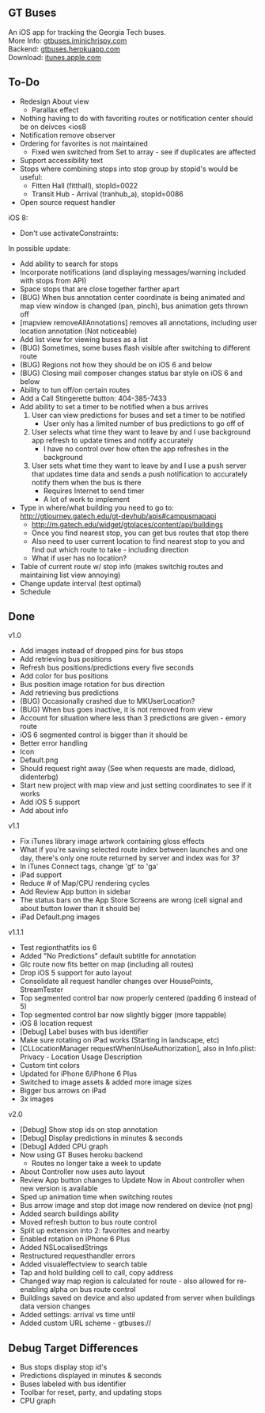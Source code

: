 ## GT Buses

An iOS app for tracking the Georgia Tech buses.  
More Info: [gtbuses.iminichrispy.com](http://gtbuses.iminichrispy.com)  
Backend: [gtbuses.herokuapp.com](http://gtbuses.herokuapp.com)  
Download: [itunes.apple.com](https://itunes.apple.com/us/app/gt-buses/id815448630?ls=1&mt=8)

## To-Do

- Redesign About view
    - Parallax effect
- Nothing having to do with favoriting routes or notification center should be on deivces <ios8
- Notification remove observer
- Ordering for favorites is not maintained
    - Fixed wen switched from Set to array - see if duplicates are affected
- Support accessibility text
- Stops where combining stops into stop group by stopid's would be useful:
    - Fitten Hall (fitthall), stopId=0022
    - Transit Hub - Arrival (tranhub_a), stopId=0086
- Open source request handler

iOS 8:
- Don't use activateConstraints:

In possible update:
- Add ability to search for stops
- Incorporate notifications (and displaying messages/warning included with stops from API)
- Space stops that are close together farther apart  
- (BUG) When bus annotation center coordinate is being animated and map view window is changed (pan, pinch), bus animation gets thrown off  
- [mapview removeAllAnnotations] removes all annotations, including user location annotation (Not noticeable)  
- Add list view for viewing buses as a list  
- (BUG) Sometimes, some buses flash visible after switching to different route  
- (BUG) Regions not how they should be on iOS 6 and below  
- (BUG) Closing mail composer changes status bar style on iOS 6 and below  
- Ability to tun off/on certain routes  
- Add a Call Stingerette button: 404-385-7433  
- Add ability to set a timer to be notified when a bus arrives  
    1. User can view predictions for buses and set a timer to be notified  
        - User only has a limited number of bus predictions to go off of  
    2. User selects what time they want to leave by and I use background app refresh to update times and notify accurately  
        - I have no control over how often the app refreshes in the background  
    3. User sets what time they want to leave by and I use a push server that updates time data and sends a push notification to accurately notify them when the bus is there  
        - Requires Internet to send timer  
        - A lot of work to implement  
- Type in where/what building you need to go to: http://gtjourney.gatech.edu/gt-devhub/apis#campusmapapi  
    - http://m.gatech.edu/widget/gtplaces/content/api/buildings
    - Once you find nearest stop, you can get bus routes that stop there
    - Also need to user current location to find nearest stop to you and find out which route to take - including direction
    - What if user has no location?
- Table of current route w/ stop info (makes switchig routes and maintaining list view annoying)
- Change update interval (test optimal)
- Schedule

## Done

v1.0
- Add images instead of dropped pins for bus stops
- Add retrieving bus positions
- Refresh bus positions/predictions every five seconds
- Add color for bus positions
- Bus position image rotation for bus direction
- Add retrieving bus predictions
- (BUG) Occasionally crashed due to MKUserLocation?
- (BUG) When bus goes inactive, it is not removed from view
- Account for situation where less than 3 predictions are given - emory route
- iOS 6 segmented control is bigger than it should be
- Better error handling
- Icon
- Default.png
- Should request right away (See when requests are made, didload, didenterbg)
- Start new project with map view and just setting coordinates to see if it works
- Add iOS 5 support
- Add about info

v1.1
- Fix iTunes library image artwork containing gloss effects
- What if you're saving selected route index between launches and one day, there's only one route returned by server and index was for 3?
- In iTunes Connect tags, change 'gt' to 'ga'
- iPad support
- Reduce # of Map/CPU rendering cycles
- Add Review App button in sidebar
- The status bars on the App Store Screens are wrong (cell signal and about button lower than it should be)
- iPad Default.png images

v1.1.1
- Test regionthatfits ios 6
- Added "No Predictions" default subtitle for annotation
- Glc route now fits better on map (including all routes)
- Drop iOS 5 support for auto layout
- Consolidate all request handler changes over HousePoints, StreamTester
- Top segmented control bar now properly centered (padding 6 instead of 5)
- Top segmented control bar now slightly bigger (more tappable)
- iOS 8 location request
- [Debug] Label buses with bus identifier
- Make sure rotating on iPad works (Starting in landscape, etc)
- [CLLocationManager requestWhenInUseAuthorization], also in Info.plist: Privacy - Location Usage Description
- Custom tint colors
- Updated for iPhone 6/iPhone 6 Plus
- Switched to image assets & added more image sizes
- Bigger bus arrows on iPad
- 3x images

v2.0
- [Debug] Show stop ids on stop annotation
- [Debug] Display predictions in minutes & seconds
- [Debug] Added CPU graph
- Now using GT Buses heroku backend
    - Routes no longer take a week to update
- About Controller now uses auto layout
- Review App button changes to Update Now in About controller when new version is available
- Sped up animation time when switching routes
- Bus arrow image and stop dot image now rendered on device (not png)
- Added search buildings ability
- Moved refresh button to bus route control
- Split up extension into 2: favorites and nearby
- Enabled rotation on iPhone 6 Plus
- Added NSLocalisedStrings
- Restructured requesthandler errors
- Added visualeffectview to search table
- Tap and hold building cell to call, copy address
- Changed way map region is calculated for route - also allowed for re-enabling alpha on bus route control
- Buildings saved on device and also updated from server when buildings data version changes
- Added settings: arrival vs time until
- Added custom URL scheme - gtbuses://

## Debug Target Differences

- Bus stops display stop id's
- Predictions displayed in minutes & seconds
- Buses labeled with bus identifier
- Toolbar for reset, party, and updating stops
- CPU graph
